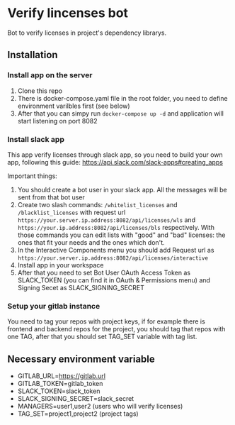 # Verify lincenses bot

Bot to verify licenses in project's  dependency librarys.


## Installation

### Install app on the server
1. Clone this repo
2. There is docker-compose.yaml file in the root folder, you need to define environment varilbles first (see below)
3. After that you can simpy run `docker-compose up -d` and application will start listening on port 8082

### Install slack app
This app verify licenses through slack app, so you need to build your own app, following this guide: <https://api.slack.com/slack-apps#creating_apps>

Important things:
1. You should create a bot user in your slack app. All the messages will be sent from that bot user
2. Create two slash commands: `/whitelist_licenses` and `/blacklist_licenses` with request url `https://your.server.ip.address:8082/api/licenses/wls` and `https://your.ip.address:8082/api/licenses/bls` respectively. With those commands you can edit lists with "good" and "bad" licenses: the ones that fit your needs and the ones which don't.
3. In the Interactive Components menu you should add Request url as `https://your.server.ip.address:8082/api/licenses/interactive`
4. Install app in your workspace
5. After that you need to set Bot User OAuth Access Token as SLACK_TOKEN (you can find it in OAuth & Permissions menu) and Signing Secet as SLACK_SIGNING_SECRET 


### Setup your gitlab instance
You need to tag your repos with project keys, if for example there is frontend and backend repos for the project, you should tag that repos with one TAG, after that you should set TAG_SET variable with tag list.

## Necessary environment variable 


* GITLAB_URL=https://gitlab.url
* GITLAB_TOKEN=gitlab_token
* SLACK_TOKEN=slack_token
* SLACK_SIGNING_SECRET=slack_secret
* MANAGERS=user1,user2 (users who will verify licenses)
* TAG_SET=project1,project2 (project tags)
